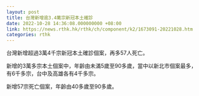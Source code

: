 ```yaml
---
layout: post
title: 台灣新增逾3.4萬宗新冠本土確診
date: 2022-10-28 14:36:08.000000000 +08:00
link: https://news.rthk.hk/rthk/ch/component/k2/1673091-20221028.htm
categories: rthk
---
```


台灣新增超過3萬4千宗新冠本土確診個案，再多57人死亡。

新增的3萬多宗本土個案中，年齡由未滿5歲至90多歲，當中以新北市個案最多，有6千多宗，台中及高雄各有4千多宗。

新增57宗死亡個案，年齡由40多歲至90多歲。

